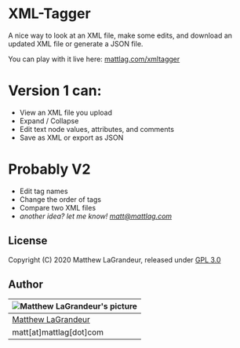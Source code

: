 # XML-Tagger
A nice way to look at an XML file, make some edits, and 
download an updated XML file or generate a JSON file.

You can play with it live here: [mattlag.com/xmltagger](https://www.mattlag.com/xmltagger/)

# Version 1 can:
 - View an XML file you upload
 - Expand / Collapse
 - Edit text node values, attributes, and comments
 - Save as XML or export as JSON

# Probably V2
 - Edit tag names
 - Change the order of tags
 - Compare two XML files
 - *another idea? let me know! matt@mattlag.com*

## License
Copyright (C) 2020 Matthew LaGrandeur, released under [GPL 3.0](https://www.gnu.org/licenses/gpl-3.0-standalone.html)

## Author
| ![Matthew LaGrandeur's picture](https://1.gravatar.com/avatar/f6f7b963adc54db7e713d7bd5f4903ec?s=70) |
|---|
| [Matthew LaGrandeur](http://mattlag.com/) |
| matt[at]mattlag[dot]com |
